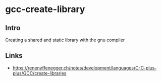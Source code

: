 # gcc-create-library

## Intro

Creating a shared and static library with the gnu compiler

## Links

- https://renenyffenegger.ch/notes/development/languages/C-C-plus-plus/GCC/create-libraries
